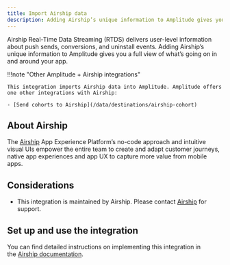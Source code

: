 ```yaml
---
title: Import Airship data
description: Adding Airship’s unique information to Amplitude gives you a full view of what’s going on in and around your app.
---
```


Airship Real-Time Data Streaming (RTDS) delivers user-level information about push sends, conversions, and uninstall events. Adding Airship’s unique information to Amplitude gives you a full view of what’s going on in and around your app.

!!!note "Other Amplitude + Airship integrations"

    This integration imports Airship data into Amplitude. Amplitude offers one other integrations with Airship: 

    - [Send cohorts to Airship](/data/destinations/airship-cohort)

## About Airship

The [Airship](https://www.airship.com/) App Experience Platform’s no-code approach and intuitive visual UIs empower the entire team to create and adapt customer journeys, native app experiences and app UX to capture more value from mobile apps.

## Considerations

- This integration is maintained by Airship. Please contact [Airship](https://www.airship.com/) for support.

## Set up and use the integration

You can find detailed instructions on implementing this integration in the [Airship documentation](https://docs.airship.com/integrations/amplitude/).
